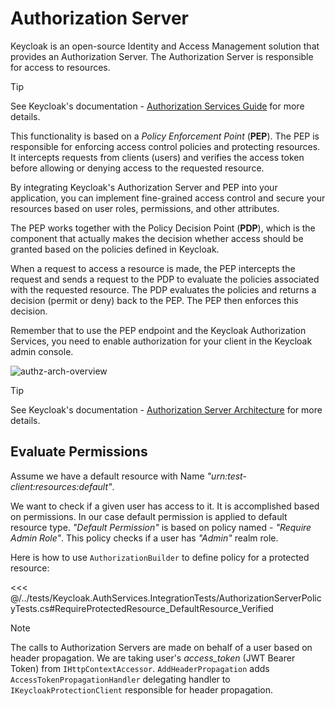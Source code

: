 # Authorization Server

Keycloak is an open-source Identity and Access Management solution that provides an Authorization Server. The Authorization Server is responsible for access to resources.

> [!TIP]
> See Keycloak's documentation - [Authorization Services Guide](https://www.keycloak.org/docs/latest/authorization_services) for more details.

This functionality is based on a *Policy Enforcement Point* (**PEP**). The PEP is responsible for enforcing access control policies and protecting resources. It intercepts requests from clients (users) and verifies the access token before allowing or denying access to the requested resource.

By integrating Keycloak's Authorization Server and PEP into your application, you can implement fine-grained access control and secure your resources based on user roles, permissions, and other attributes.

The PEP works together with the Policy Decision Point (**PDP**), which is the component that actually makes the decision whether access should be granted based on the policies defined in Keycloak.

When a request to access a resource is made, the PEP intercepts the request and sends a request to the PDP to evaluate the policies associated with the requested resource. The PDP evaluates the policies and returns a decision (permit or deny) back to the PEP. The PEP then enforces this decision.

Remember that to use the PEP endpoint and the Keycloak Authorization Services, you need to enable authorization for your client in the Keycloak admin console.

![authz-arch-overview](/assets/authz-arch-overview.png)

> [!TIP]
> See Keycloak's documentation - [Authorization Server Architecture](https://www.keycloak.org/docs/latest/authorization_services/index.html#_overview_architecture) for more details.

## Evaluate Permissions

Assume we have a default resource with Name *"urn:test-client:resources:default"*.

We want to check if a given user has access to it. It is accomplished based on permissions. In our case default permission is applied to default resource type. *"Default Permission"* is based on policy named - *"Require Admin Role"*. This policy checks if a user has *"Admin"* realm role.

Here is how to use `AuthorizationBuilder` to define policy for a protected resource:

<<< @/../tests/Keycloak.AuthServices.IntegrationTests/AuthorizationServerPolicyTests.cs#RequireProtectedResource_DefaultResource_Verified

> [!Note]
> The calls to Authorization Servers are made on behalf of a user based on header propagation. We are taking user's *access_token* (JWT Bearer Token) from `IHttpContextAccessor`. `AddHeaderPropagation` adds `AccessTokenPropagationHandler` delegating handler to `IKeycloakProtectionClient` responsible for header propagation.
